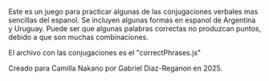 Este es un juego para practicar algunas de las conjugaciones verbales mas sencillas del espanol. 
Se incluyen algunas formas en espanol de Argentina y Uruguay.
Puede ser que algunas palabras correctas no produzcan puntos, debido a que son muchas combinaciones.

El archivo con las conjugaciones es el "correctPhrases.js"

Creado para Camilla Nakano por Gabriel Diaz-Reganon en 2025.
